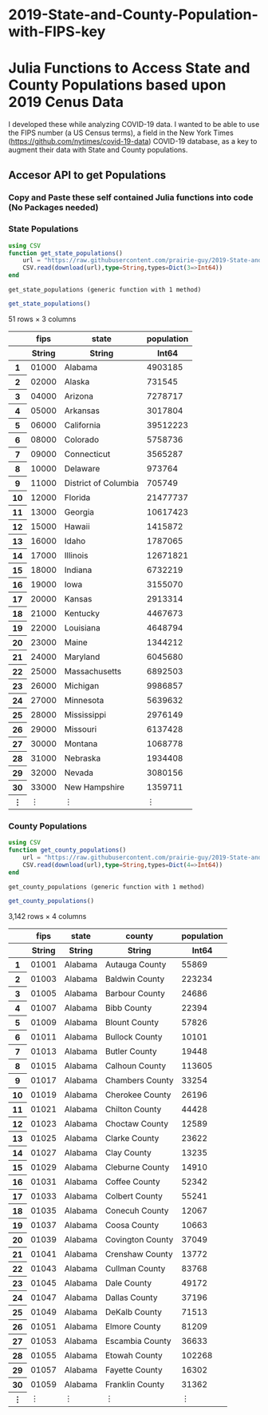 # 2019-State-and-County-Population-with-FIPS-key

# Julia Functions to Access State and County Populations based upon 2019 Cenus Data

I developed these while analyzing COVID-19 data. I wanted to be able to use the FIPS number (a US Census terms), a field in the New York Times (https://github.com/nytimes/covid-19-data) COVID-19 database, as a key to augment their data with State and County populations.

## Accesor API to get Populations

### Copy and Paste these self contained Julia functions into code (No Packages needed)

### State Populations


```julia
using CSV
function get_state_populations()
    url = "https://raw.githubusercontent.com/prairie-guy/2019-State-and-County-Population-with-FIPS-key/master/2019_state_populations.csv"
    CSV.read(download(url),type=String,types=Dict(3=>Int64))
end
```




    get_state_populations (generic function with 1 method)




```julia
get_state_populations()
```




<table class="data-frame"><thead><tr><th></th><th>fips</th><th>state</th><th>population</th></tr><tr><th></th><th>String</th><th>String</th><th>Int64</th></tr></thead><tbody><p>51 rows × 3 columns</p><tr><th>1</th><td>01000</td><td>Alabama</td><td>4903185</td></tr><tr><th>2</th><td>02000</td><td>Alaska</td><td>731545</td></tr><tr><th>3</th><td>04000</td><td>Arizona</td><td>7278717</td></tr><tr><th>4</th><td>05000</td><td>Arkansas</td><td>3017804</td></tr><tr><th>5</th><td>06000</td><td>California</td><td>39512223</td></tr><tr><th>6</th><td>08000</td><td>Colorado</td><td>5758736</td></tr><tr><th>7</th><td>09000</td><td>Connecticut</td><td>3565287</td></tr><tr><th>8</th><td>10000</td><td>Delaware</td><td>973764</td></tr><tr><th>9</th><td>11000</td><td>District of Columbia</td><td>705749</td></tr><tr><th>10</th><td>12000</td><td>Florida</td><td>21477737</td></tr><tr><th>11</th><td>13000</td><td>Georgia</td><td>10617423</td></tr><tr><th>12</th><td>15000</td><td>Hawaii</td><td>1415872</td></tr><tr><th>13</th><td>16000</td><td>Idaho</td><td>1787065</td></tr><tr><th>14</th><td>17000</td><td>Illinois</td><td>12671821</td></tr><tr><th>15</th><td>18000</td><td>Indiana</td><td>6732219</td></tr><tr><th>16</th><td>19000</td><td>Iowa</td><td>3155070</td></tr><tr><th>17</th><td>20000</td><td>Kansas</td><td>2913314</td></tr><tr><th>18</th><td>21000</td><td>Kentucky</td><td>4467673</td></tr><tr><th>19</th><td>22000</td><td>Louisiana</td><td>4648794</td></tr><tr><th>20</th><td>23000</td><td>Maine</td><td>1344212</td></tr><tr><th>21</th><td>24000</td><td>Maryland</td><td>6045680</td></tr><tr><th>22</th><td>25000</td><td>Massachusetts</td><td>6892503</td></tr><tr><th>23</th><td>26000</td><td>Michigan</td><td>9986857</td></tr><tr><th>24</th><td>27000</td><td>Minnesota</td><td>5639632</td></tr><tr><th>25</th><td>28000</td><td>Mississippi</td><td>2976149</td></tr><tr><th>26</th><td>29000</td><td>Missouri</td><td>6137428</td></tr><tr><th>27</th><td>30000</td><td>Montana</td><td>1068778</td></tr><tr><th>28</th><td>31000</td><td>Nebraska</td><td>1934408</td></tr><tr><th>29</th><td>32000</td><td>Nevada</td><td>3080156</td></tr><tr><th>30</th><td>33000</td><td>New Hampshire</td><td>1359711</td></tr><tr><th>&vellip;</th><td>&vellip;</td><td>&vellip;</td><td>&vellip;</td></tr></tbody></table>



### County Populations


```julia
using CSV
function get_county_populations()
    url = "https://raw.githubusercontent.com/prairie-guy/2019-State-and-County-Population-with-FIPS-key/master/2019_county_populations.csv"
    CSV.read(download(url),type=String,types=Dict(4=>Int64))
end
```




    get_county_populations (generic function with 1 method)




```julia
get_county_populations()
```




<table class="data-frame"><thead><tr><th></th><th>fips</th><th>state</th><th>county</th><th>population</th></tr><tr><th></th><th>String</th><th>String</th><th>String</th><th>Int64</th></tr></thead><tbody><p>3,142 rows × 4 columns</p><tr><th>1</th><td>01001</td><td>Alabama</td><td>Autauga County</td><td>55869</td></tr><tr><th>2</th><td>01003</td><td>Alabama</td><td>Baldwin County</td><td>223234</td></tr><tr><th>3</th><td>01005</td><td>Alabama</td><td>Barbour County</td><td>24686</td></tr><tr><th>4</th><td>01007</td><td>Alabama</td><td>Bibb County</td><td>22394</td></tr><tr><th>5</th><td>01009</td><td>Alabama</td><td>Blount County</td><td>57826</td></tr><tr><th>6</th><td>01011</td><td>Alabama</td><td>Bullock County</td><td>10101</td></tr><tr><th>7</th><td>01013</td><td>Alabama</td><td>Butler County</td><td>19448</td></tr><tr><th>8</th><td>01015</td><td>Alabama</td><td>Calhoun County</td><td>113605</td></tr><tr><th>9</th><td>01017</td><td>Alabama</td><td>Chambers County</td><td>33254</td></tr><tr><th>10</th><td>01019</td><td>Alabama</td><td>Cherokee County</td><td>26196</td></tr><tr><th>11</th><td>01021</td><td>Alabama</td><td>Chilton County</td><td>44428</td></tr><tr><th>12</th><td>01023</td><td>Alabama</td><td>Choctaw County</td><td>12589</td></tr><tr><th>13</th><td>01025</td><td>Alabama</td><td>Clarke County</td><td>23622</td></tr><tr><th>14</th><td>01027</td><td>Alabama</td><td>Clay County</td><td>13235</td></tr><tr><th>15</th><td>01029</td><td>Alabama</td><td>Cleburne County</td><td>14910</td></tr><tr><th>16</th><td>01031</td><td>Alabama</td><td>Coffee County</td><td>52342</td></tr><tr><th>17</th><td>01033</td><td>Alabama</td><td>Colbert County</td><td>55241</td></tr><tr><th>18</th><td>01035</td><td>Alabama</td><td>Conecuh County</td><td>12067</td></tr><tr><th>19</th><td>01037</td><td>Alabama</td><td>Coosa County</td><td>10663</td></tr><tr><th>20</th><td>01039</td><td>Alabama</td><td>Covington County</td><td>37049</td></tr><tr><th>21</th><td>01041</td><td>Alabama</td><td>Crenshaw County</td><td>13772</td></tr><tr><th>22</th><td>01043</td><td>Alabama</td><td>Cullman County</td><td>83768</td></tr><tr><th>23</th><td>01045</td><td>Alabama</td><td>Dale County</td><td>49172</td></tr><tr><th>24</th><td>01047</td><td>Alabama</td><td>Dallas County</td><td>37196</td></tr><tr><th>25</th><td>01049</td><td>Alabama</td><td>DeKalb County</td><td>71513</td></tr><tr><th>26</th><td>01051</td><td>Alabama</td><td>Elmore County</td><td>81209</td></tr><tr><th>27</th><td>01053</td><td>Alabama</td><td>Escambia County</td><td>36633</td></tr><tr><th>28</th><td>01055</td><td>Alabama</td><td>Etowah County</td><td>102268</td></tr><tr><th>29</th><td>01057</td><td>Alabama</td><td>Fayette County</td><td>16302</td></tr><tr><th>30</th><td>01059</td><td>Alabama</td><td>Franklin County</td><td>31362</td></tr><tr><th>&vellip;</th><td>&vellip;</td><td>&vellip;</td><td>&vellip;</td><td>&vellip;</td></tr></tbody></table>

